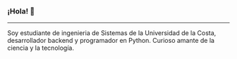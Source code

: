 ### ¡Hola! 👋
---
Soy estudiante de ingenieria de Sistemas de la Universidad de la Costa, desarrollador backend y programador
en Python.
Curioso amante de la ciencia y la tecnología.



<!--
**acuellodemoya/acuellodemoya** is a ✨ _special_ ✨ repository because its `README.md` (this file) appears on your GitHub profile.

